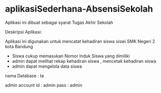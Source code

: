 # aplikasiSederhana-AbsensiSekolah
Aplikasi ini dibuat sebagai syarat Tugas Akhir Sekolah

Deskripsi Aplikasi:

Aplikasi ini digunakan untuk mencatat kehadiran siswa siswi SMK Negeri 2 kota Bandung
- Siswa cukup memasukan Nomor Induk Siswa yang dimiliki 
- admin dapat melihat rekap kehadiran siswa , mencetak kehadiran siswa
- admin dapat mengelola data siswa

nama Database : ta

admin account
id : admin
pass : admin
